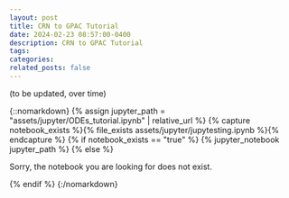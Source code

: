 ```yaml
---
layout: post
title: CRN to GPAC Tutorial
date: 2024-02-23 08:57:00-0400
description: CRN to GPAC Tutorial
tags: 
categories: 
related_posts: false
---
```


(to be updated, over time)

{::nomarkdown}
{% assign jupyter_path = "assets/jupyter/ODEs_tutorial.ipynb" | relative_url %}
{% capture notebook_exists %}{% file_exists assets/jupyter/jupytesting.ipynb %}{% endcapture %}
{% if notebook_exists == "true" %}
    {% jupyter_notebook jupyter_path %}
{% else %}
    <p>Sorry, the notebook you are looking for does not exist.</p>
{% endif %}
{:/nomarkdown}